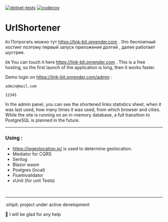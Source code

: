 [![dotnet-tests](https://github.com/kova1ev/UrlShortener/actions/workflows/dotnet-tests.yml/badge.svg?branch=main)](https://github.com/kova1ev/UrlShortener/actions/workflows/dotnet-tests.yml)
[![codecov](https://codecov.io/gh/kova1ev/UrlShortener/branch/main/graph/badge.svg?token=CYG413NXQR)](https://codecov.io/gh/kova1ev/UrlShortener)
# UrlShortener

`RU` Потрогать можно тут https://link-bit.onrender.com . Это бесплатный хостинг поэтому первый запуск приложения долгий , далее работает шустрее.

`EN` You can touch it here https://link-bit.onrender.com . This is a free hosting, so the first launch of the application is long, then it works faster.

Demo login on https://link-bit.onrender.com/admin  :

`admin@mail.com`

`12345`

In the admin panel, you can see the shortened links statistics sheet, when it was last used, how many times it was used, from which browser and cities.
While the site is running on an in-memory database, a full transition to PostgreSQL is planned in the future.

---
### Using :
-  https://ipgeolocation.io/ is used to determine geolocation.
-  Mediator for CQRS
-  Serilog
-  Blazor wasm
-  Postgres (local)
-  Fluetnvalidator
-  xUnit (for  unit Tests)

<br/>

---
:shipit: project under active development

:punch: I will be glad for any help
